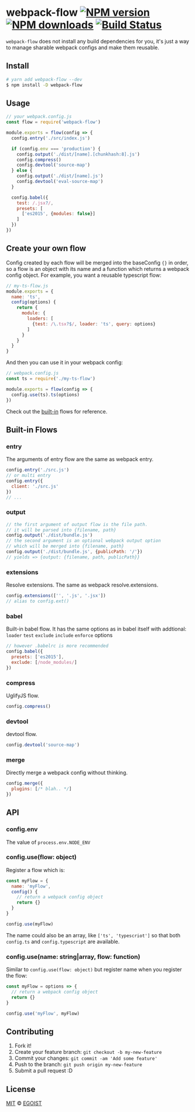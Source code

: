 # webpack-flow [![NPM version](https://img.shields.io/npm/v/webpack-flow.svg?style=flat-square)](https://npmjs.com/package/webpack-flow) [![NPM downloads](https://img.shields.io/npm/dm/webpack-flow.svg?style=flat-square)](https://npmjs.com/package/webpack-flow) [![Build Status](https://img.shields.io/circleci/project/egoist/webpack-flow/master.svg?style=flat-square)](https://circleci.com/gh/egoist/webpack-flow)

`webpack-flow` does not install any build dependencies for you, it's just a way to manage sharable webpack configs and make them reusable.

## Install

```bash
# yarn add webpack-flow --dev
$ npm install -D webpack-flow
```

## Usage

```js
// your webpack.config.js
const flow = require('webpack-flow')

module.exports = flow(config => {
  config.entry('./src/index.js')

  if (config.env === 'production') {
    config.output('./dist/[name].[chunkhash:8].js')
    config.compress()
    config.devtool('source-map')
  } else {
    config.output('./dist/[name].js')
    config.devtool('eval-source-map')
  }

  config.babel({
    test: /.jsx?/,
    presets: [
      ['es2015', {modules: false}]
    ]
  })
})
```

## Create your own flow

Config created by each flow will be merged into the baseConfig `{}` in order, so a flow is an object with its name and a function which returns a webpack config object. For example, you want a reusable typescript flow:

```js
// my-ts-flow.js
module.exports = {
  name: 'ts',
  config(options) {
    return {
      module: {
        loaders: [
          {test: /\.tsx?$/, loader: 'ts', query: options}
        ]
      }
    }
  }
}
```

And then you can use it in your webpack config:

```js
// webpack.config.js
const ts = require('./my-ts-flow')

module.exports = flow(config => {
  config.use(ts).ts(options)
})
```

Check out the [built-in](https://github.com/webpack-flow/webpack-flow/tree/master/src/flows) flows for reference.

## Built-in Flows

### entry

The arguments of entry flow are the same as webpack entry.

```js
config.entry('./src.js')
// or multi entry
config.entry({
  client: './src.js'
})
// ...
```

### output

```js
// the first argument of output flow is the file path.
// it will be parsed into {filename, path}
config.output('./dist/bundle.js')
// the second argument is an optional webpack output option
// which will be merged into {filename, path}
config.output('./dist/bundle.js', {publicPath: '/'})
// yields => {output: {filename, path, publicPath}}
```

### extensions

Resolve extensions. The same as webpack resolve.extensions.

```js
config.extensions(['', '.js', '.jsx'])
// alias to config.ext()
```

### babel

Built-in babel flow. It has the same options as in babel itself with addtional: `loader` `test` `exclude` `include` `enforce` options

```js
// however .babelrc is more recommended
config.babel({
  presets: ['es2015'],
  exclude: [/node_modules/]
})
```

### compress

UglifyJS flow.

```js
config.compress()
```

### devtool

devtool flow.

```js
config.devtool('source-map')
```

### merge

Directly merge a webpack config without thinking.

```js
config.merge({
  plugins: [/* blah.. */]
})
```

## API

### config.env

The value of `process.env.NODE_ENV`

### config.use(flow: object)

Register a flow which is:

```js
const myFlow = {
  name: 'myFlow',
  config() {
    // return a webpack config object
    return {}
  }
}

config.use(myFlow)
```

The name could also be an array, like `['ts', 'typescriot']` so that both `config.ts` and `config.typescript` are available.

### config.use(name: string|array, flow: function)

Similar to `config.use(flow: object)` but register name when you register the flow:

```js
const myFlow = options => {
  // return a webpack config object
  return {}
}

config.use('myFlow', myFlow)
```

## Contributing

1. Fork it!
2. Create your feature branch: `git checkout -b my-new-feature`
3. Commit your changes: `git commit -am 'Add some feature'`
4. Push to the branch: `git push origin my-new-feature`
5. Submit a pull request :D

## License

[MIT](https://egoist.mit-license.org/) © [EGOIST](https://github.com/egoist)
